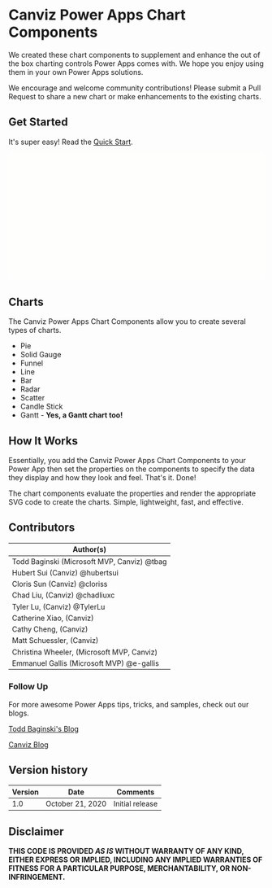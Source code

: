 # Canviz Power Apps Chart Components

We created these chart components to supplement and enhance the out of the box charting controls Power Apps comes with.  We hope you enjoy using them in your own Power Apps solutions.

We encourage and welcome community contributions!  Please submit a Pull Request to share a new chart or make enhancements to the existing charts.

## Get Started

It's super easy!  Read the <a href="https://ogcanviz.github.io/ChartComponents/#/" target="_blank">Quick Start</a>.

![Canviz Power Apps Chart Components Animated GIF](/docs/images/Charts.gif)

## Charts

The Canviz Power Apps Chart Components allow you to create several types of charts.

- Pie
- Solid Gauge
- Funnel
- Line
- Bar
- Radar
- Scatter
- Candle Stick
- Gantt - **Yes, a Gantt chart too!**

## How It Works

Essentially, you add the Canviz Power Apps Chart Components to your Power App then set the properties on the components to specify the data they display and how they look and feel.  That's it.  Done!

The chart components evaluate the properties and render the appropriate SVG code to create the charts.  Simple, lightweight, fast, and effective.

## Contributors ##
| Author(s)                                			|
| ------------------------------------------------- |
| Todd Baginski (Microsoft MVP, Canviz) @tbag		|
| Hubert Sui (Canviz) @hubertsui  						|
| Cloris Sun (Canviz) @cloriss 						|
| Chad Liu, (Canviz) @chadliuxc   					|
| Tyler Lu, (Canviz) @TylerLu    					|
| Catherine Xiao, (Canviz)    					|
| Cathy Cheng, (Canviz)    					|
| Matt Schuessler, (Canviz)    					|
| Christina Wheeler, (Microsoft MVP, Canviz)    					|
| Emmanuel Gallis (Microsoft MVP) @e-gallis               |

### Follow Up

For more awesome Power Apps tips, tricks, and samples, check out our blogs.

[Todd Baginski's Blog](http://www.toddbaginski.com/blog)

[Canviz Blog](http://www.canviz.com)

## Version history ##

| Version | Date          		| Comments        |
| ------- | ------------------- | --------------- |
| 1.0     | October 21, 2020 	| Initial release |

## Disclaimer ##
**THIS CODE IS PROVIDED *AS IS* WITHOUT WARRANTY OF ANY KIND, EITHER EXPRESS OR IMPLIED, INCLUDING ANY IMPLIED WARRANTIES OF FITNESS FOR A PARTICULAR PURPOSE, MERCHANTABILITY, OR NON-INFRINGEMENT.**
